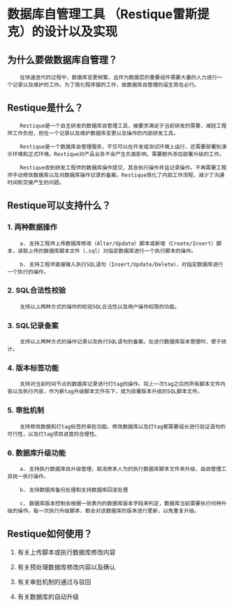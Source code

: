 # 数据库自管理工具 （Restique雷斯提克）的设计以及实现


## 为什么要做数据库自管理？

        在快速迭代的过程中，数据库变更频繁，且作为数据层的重要组件需要大量的人力进行一个记录以及维护的工作。为了简化程序猿的工作，故数据库自管理的诞生势在必行。

## Restique是什么？

        Restique是一个自主研发的数据库自管理工具，被要求满足于当前研发的需要，减轻工程师工作负担，担任一个记录以及维护数据库变更以及操作的内部研发工具。
    
        Restique是一个数据库自管理服务，不仅可以在开发或测试环境上运行，还需要部署到演示环境和正式环境。Restique对产品业务不会产生负面影响，需要额外添加部署升级的工作。
    
        Restique收到研发工程师的数据库操作提交，其会执行操作并且记录操作。不再需要工程师手动修改数据库以及对数据库操作记录的备案。Restique简化了内部工作流程，减少了沟通时间和交接产生的问题。

## Restique可以支持什么？

### 1. 两种数据操作
        a. 支持工程师上传数据库修改（Alter/Update）脚本或新增（Create/Insert）脚本，读取上传的数据库脚本文件（.sql）对指定数据库进行一个执行脚本的操作。

        b. 支持工程师直接输入执行SQL语句（Insert/Update/Delete），对指定数据库进行一个执行的操作。

### 2. SQL合法性校验
        支持以上两种方式的操作的检验SQL合法性以及用户操作权限的功能。
    
### 3. SQL记录备案
        支持以上两种方式的操作记录以及执行SQL语句的备案。在进行数据库版本管理时，便于统计。
  
### 4. 版本标签功能
        支持对当前时间节点的数据库记录进行打tag的操作。将上一次tag之后的所有脚本文件内容以及执行内容，作为新tag升级脚本文件存下，成为部署版本升级的SQL脚本文件。

### 5. 审批机制
        支持修改数据和打tag标签的审批功能。修改数据库以及打tag都需要组长进行验证语句的可行性，以及打tag项目进度的合理性。

### 6. 数据库升级功能
        a. 支持执行数据库自升级管理，取消原本人为的执行数据库脚本文件来升级，由自管理工具统一执行操作。

        b. 支持数据库备份处理和支持数据库回滚处理

        c. 数据库版本控制会根据一张表内的数据库版本字段来判定，数据库当前需要执行何种升级的操作。每一次执行升级脚本，都会对该数据库的版本进行更新，以免重复升级。

## Restique如何使用？

1. 有关上传脚本或执行数据库修改内容

2. 有关预处理数据库修改内容以及确认

3. 有关审批机制的通过与驳回

4. 有关数据库的自动升级

